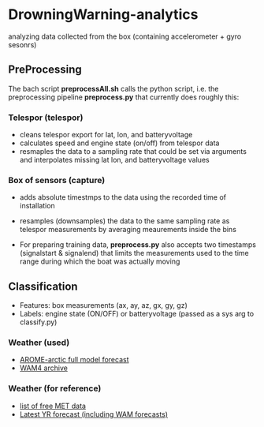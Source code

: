 # DrowningWarning-analytics
analyzing data collected from the box (containing accelerometer + gyro sesonrs)

## PreProcessing
The bach script __preprocessAll.sh__ calls the python script, i.e. the preprocessing pipeline __preprocess.py__ that currently does roughly this:

### Telespor (telespor)
- cleans telespor export for lat, lon, and batteryvoltage
- calculates speed and engine state (on/off) from telespor data
- resmaples the data to a sampling rate that could be set via arguments and interpolates missing lat lon, and batteryvoltage values

### Box of sensors (capture)
- adds absolute timestmps to the data using the recorded time of installation
- resamples (downsamples) the data to the same sampling rate as telespor measurements by averaging meaurements inside the bins

- For preparing training data, __preprocess.py__ also accepts two timestamps (signalstart & signalend) that limits the measurements used to the time range during which the boat was actually moving

## Classification

* Features: box measurements (ax, ay, az, gx, gy, gz)
* Labels: engine state (ON/OFF) or batteryvoltage (passed as a sys arg to classify.py)

### Weather (used)
- [AROME-arctic full model forecast](https://www.met.no/en/projects/The-weather-model-AROME-Arctic)
- [WAM4 archive](http://thredds.met.no/thredds/catalog/fou-hi/mywavewam4archive/catalog.html)

### Weather (for reference)
- [list of free MET data](https://www.met.no/frie-meteorologiske-data/frie-meteorologiske-data)
- [Latest YR forecast (including WAM forecasts)](https://www.met.no/frie-meteorologiske-data/frie-meteorologiske-data)
